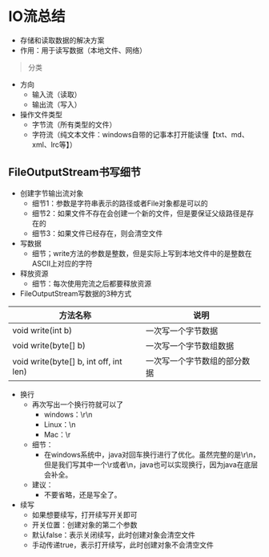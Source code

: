 # IO流总结
- 存储和读取数据的解决方案
- 作用：用于读写数据（本地文件、网络）
> 分类

- 方向
  - 输入流（读取）
  - 输出流（写入）
- 操作文件类型
  - 字节流（所有类型的文件）
  - 字符流（纯文本文件：windows自带的记事本打开能读懂【txt、md、xml、lrc等】）
  
## FileOutputStream书写细节
- 创建字节输出流对象
  - 细节1：参数是字符串表示的路径或者File对象都是可以的
  - 细节2：如果文件不存在会创建一个新的文件，但是要保证父级路径是存在的
  - 细节3：如果文件已经存在，则会清空文件
- 写数据
  - 细节；write方法的参数是整数，但是实际上写到本地文件中的是整数在ASCII上对应的字符
- 释放资源
  - 细节：每次使用完流之后都要释放资源
- FileOutputStream写数据的3种方式

| 方法名称                               | 说明                         |
| -------------------------------------- | ---------------------------- |
| void write(int b)                      | 一次写一个字节数据           |
| void write(byte[] b)                   | 一次写一个字节数组数据       |
| void write(byte[] b, int off, int len) | 一次写一个字节数组的部分数据 |

- 换行
  - 再次写出一个换行符就可以了
    - windows：\r\n
    - Linux：\n
    - Mac：\r
  - 细节：
    - 在windows系统中，java对回车换行进行了优化。虽然完整的是\r\n，但是我们写其中一个\r或者\n，java也可以实现换行，因为java在底层会补全。
  - 建议：
    - 不要省略，还是写全了。
- 续写
  - 如果想要续写，打开续写开关即可
  - 开关位置：创建对象的第二个参数
  - 默认false：表示关闭续写，此时创建对象会清空文件
  - 手动传递true，表示打开续写，此时创建对象不会清空文件
